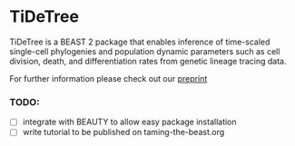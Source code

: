 TiDeTree
========

TiDeTree is a BEAST 2 package that enables inference of time-scaled single-cell phylogenies and population dynamic parameters such as cell division, death, and differentiation rates from genetic lineage tracing data.

For further information please check out our [preprint](https://doi.org/10.1101/2022.02.14.480422)

### TODO:
- [ ] integrate with BEAUTY to allow easy package installation
- [ ] write tutorial to be published on taming-the-beast.org 
